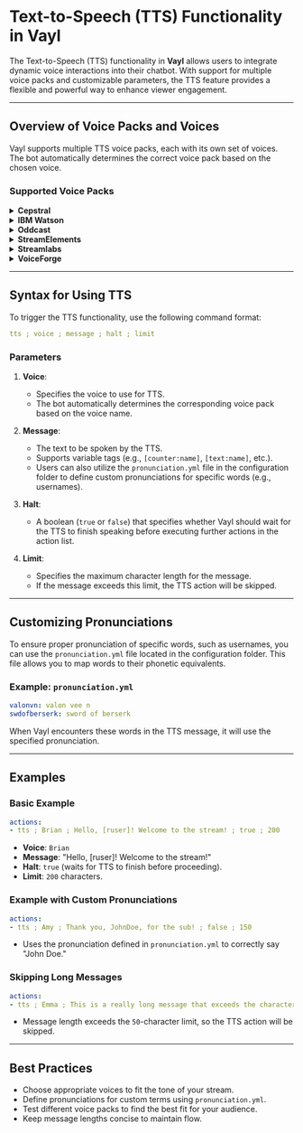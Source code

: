 # Text-to-Speech (TTS) Functionality in Vayl

The Text-to-Speech (TTS) functionality in **Vayl** allows users to integrate dynamic voice interactions into their chatbot. With support for multiple voice packs and customizable parameters, the TTS feature provides a flexible and powerful way to enhance viewer engagement.

---

## Overview of Voice Packs and Voices

Vayl supports multiple TTS voice packs, each with its own set of voices. The bot automatically determines the correct voice pack based on the chosen voice.

### Supported Voice Packs
<details>
<summary><strong>Cepstral</strong></summary>
- Allison
- Amy
- Belle
- Callie
- Charlie
- Dallas
- Damien
- David
- Diane
- Duchess
- Emily
- Linda
- Robin
- Shouty
- Walter
- William
- Whispery
- Lawrence
- Millie
- Duncan
- Vittoria
- Katrin
- Matthias
- Isabelle
- Jean-Pierre
- Alejandra
- Miguel
</details>

<details>
<summary><strong>IBM Watson</strong></summary>
- en-GB_CharlotteV3Voice
- en-GB_JamesV3Voice
- en-GB_KateV3Voice
- en-AU_JackExpressive
- en-AU_HeidiExpressive
- en-US_AllisonV3Voice
- en-US_AllisonExpressive
- en-US_EmilyV3Voice
- en-US_EmmaExpressive
- en-US_HenryV3Voice
- en-US_KevinV3Voice
- en-US_LisaV3Voice
- en-US_LisaExpressive
- en-US_MichaelV3Voice
- en-US_MichaelExpressive
- en-US_OliviaV3Voice
- nl-NL_MerelV3Voice
- fr-FR_NicolasV3Voice
- fr-FR_ReneeV3Voice
- fr-CA_LouiseV3Voice
- de-DE_BirgitV3Voice
- de-DE_DieterV3Voice
- de-DE_ErikaV3Voice
- it-IT_FrancescaV3Voice
- ja-JP_EmiV3Voice
- ko-KR_JinV3Voice
- pt-BR_IsabelaV3Voice
- es-ES_EnriqueV3Voice
- es-ES_LauraV3Voice
- es-LA_SofiaV3Voice
- es-US_SofiaV3Voice
</details>

<details>
<summary><strong>Oddcast</strong></summary>
- 4-3-1
- 6-2-1
- 5-4-1
- 4-2-1
- 5-3-1
- 2-7-1
- 1-7-1
- 7-4-1
- 5-2-1
- 12-4-1
- 8-4-1
- 9-2-1
- 10-2-1
- 4-7-1
- 4-4-1
- 10-4-1
- 3-7-1
- 13-4-1
- 5-7-1
- 6-7-1
- 9-4-1
- 11-2-1
- 7-2-1
- 6-3-1
- 8-3-1
- 7-7-1
- 3-1-1
- 1-1-1
- 2-2-1
- 7-3-1
- 2-4-1
- 3-3-1
- 1-3-1
- 2-1-1
- 2-3-1
- 4-1-1
- 11-4-1
- 8-2-1
- 1-2-1
- 3-4-1
- 8-7-1
- 1-7-27
- 2-7-27
- 2-2-27
- 1-4-27
- 1-2-27
- 1-4-22
- 3-2-5
- 2-2-5
- 1-2-5
- 1-4-5
- 3-3-10
- 5-3-10
- 4-3-10
- 1-2-10
- 2-2-10
- 4-4-10
- 4-7-10
- 6-3-10
- 7-3-10
- 1-4-10
- 3-7-10
- 2-7-10
- 1-7-10
- 2-4-10
- 8-3-10
- 1-7-18
- 1-4-18
- 1-7-19
- 2-7-19
- 1-2-19
- 1-4-19
- 2-2-19
- 2-4-11
- 2-7-11
- 1-7-11
- 2-2-11
- 1-2-11
- 4-4-11
- 1-4-11
- 1-2-31
- 2-7-32
- 1-7-32
- 2-2-23
- 1-4-23
- 1-2-23
- 1-7-23
- 2-1-4
- 2-7-4
- 1-7-4
- 2-2-4
- 4-2-4
- 3-2-4
- 1-1-4
- 4-3-4
- 3-3-4
- 3-4-4
- 5-4-4
- 4-4-4
- 5-2-4
- 1-3-4
- 1-4-4
- 4-7-4
- 2-4-4
- 2-3-4
- 3-7-4
- 6-2-4
- 3-1-4
- 1-2-15
- 3-4-3
- 2-7-3
- 1-7-3
- 3-2-3
- 1-1-3
- 1-3-3
- 2-1-3
- 2-2-3
- 1-4-3
- 2-3-3
- 2-4-3
- 1-2-8
- 1-4-8
- 1-7-8
- 2-7-8
- 3-2-8
- 2-7-24
- 1-4-24
- 1-7-24
- 1-4-29
- 1-7-29
- 2-7-28
- 1-4-28
- 1-7-28
- 2-7-7
- 1-7-7
- 1-3-7
- 10-2-7
- 9-2-7
- 5-2-7
- 6-2-7
- 8-2-7
- 1-2-7
- 1-4-7
- 7-2-7
- 2-3-7
- 2-2-7
- 2-4-7
- 3-2-7
- 6-3-12
- 5-3-12
- 1-7-12
- 2-7-12
- 1-4-12
- 3-3-12
- 7-3-12
- 4-3-12
- 2-3-12
- 8-3-12
- 7-3-13
- 4-3-13
- 8-3-13
- 10-3-13
- 5-3-13
- 2-3-13
- 1-4-13
- 6-3-13
- 1-3-13
- 9-3-13
- 1-7-20
- 2-2-20
- 2-7-20
- 2-4-20
- 1-2-20
- 1-4-14
- 1-7-14
- 2-2-14
- 2-7-14
- 1-2-14
- 2-7-6
- 3-4-6
- 3-7-6
- 4-7-6
- 1-7-6
- 1-3-6
- 2-3-6
- 2-4-6
- 1-2-30
- 1-4-30
- 2-2-21
- 2-4-21
- 1-2-21
- 1-7-37
- 3-4-37
- 1-2-2
- 6-2-2
- 2-2-2
- 9-2-2
- 4-3-2
- 5-3-2
- 1-4-2
- 3-4-2
- 7-2-2
- 8-2-2
- 10-2-2
- 4-2-2
- 3-2-2
- 2-1-2
- 5-2-2
- 2-3-2
- 3-3-2
- 5-4-2
- 4-4-2
- 1-1-2
- 1-3-2
- 1-4-9
- 1-2-9
- 1-7-9
- 2-7-9
- 3-4-9
- 2-2-9
- 1-4-26
- 1-3-26
- 2-3-26
- 1-4-16
- 2-7-16
- 1-2-16
- 3-2-16
- 1-7-16
- 2-2-16
- 1-7-40
</details>

<details>
<summary><strong>StreamElements</strong></summary>
- Brian
- Amy
- Emma
- Geraint
- Russell
- Nicole
- Joey
- Justin
- Matthew
- Ivy
- Joanna
- Kendra
- Kimberly
- Salli
- Raveena
- Zhiyu
- Mads
- Naja
- Ruben
- Lotte
- Mathieu
- Celine
- Chantal
- Hans
- Marlene
- Vicki
- Aditi
- Karl
- Dora
- Carla
- Bianca
- Giorgio
- Takumi
- Mizuki
- Seoyeon
- Liv
- Ewa
- Maja
- Jacek
- Jan
- Ricardo
- Vitoria
- Cristiano
- Ines
- Carmen
- Maxim
- Tatyana
- Enrique
- Conchita
- Mia
- Miguel
- Penelope
- Astrid
- Filiz
- Gwyneth
- en-US-Wavenet-A
- en-US-Wavenet-B
- en-US-Wavenet-C
- en-US-Wavenet-D
- en-US-Wavenet-E
- en-US-Wavenet-F
- en-US-Standard-B
- en-US-Standard-C
- en-US-Standard-D
- en-US-Standard-E
- en-GB-Standard-A
- en-GB-Standard-B
- en-GB-Standard-C
- en-GB-Standard-D
- en-GB-Wavenet-A
- en-GB-Wavenet-B
- en-GB-Wavenet-C
- en-GB-Wavenet-D
- en-AU-Standard-A
- en-AU-Standard-B
- en-AU-Wavenet-A
- en-AU-Wavenet-B
- en-AU-Wavenet-C
- en-AU-Wavenet-D
- en-AU-Standard-C
- en-AU-Standard-D
- en-IN-Wavenet-A
- en-IN-Wavenet-B
- en-IN-Wavenet-C
- af-ZA-Standard-A
- ar-XA-Wavenet-A
- ar-XA-Wavenet-B
- ar-XA-Wavenet-C
- bg-bg-Standard-A
- cmn-CN-Wavenet-A
- cmn-CN-Wavenet-B
- cmn-CN-Wavenet-C
- cmn-CN-Wavenet-D
- cs-CZ-Wavenet-A
- da-DK-Wavenet-A
- nl-NL-Standard-A
- nl-NL-Wavenet-A
- nl-NL-Wavenet-B
- nl-NL-Wavenet-C
- nl-NL-Wavenet-D
- nl-NL-Wavenet-E
- fil-PH-Wavenet-A
- fi-FI-Wavenet-A
- fr-FR-Standard-C
- fr-FR-Standard-D
- fr-FR-Wavenet-A
- fr-FR-Wavenet-B
- fr-FR-Wavenet-C
- fr-FR-Wavenet-D
- fr-CA-Standard-A
- fr-CA-Standard-B
- fr-CA-Standard-C
- fr-CA-Standard-D
- de-DE-Standard-A
- de-DE-Standard-B
- de-DE-Wavenet-A
- de-DE-Wavenet-B
- de-DE-Wavenet-C
- de-DE-Wavenet-D
- el-GR-Wavenet-A
- hi-IN-Wavenet-A
- hi-IN-Wavenet-B
- hi-IN-Wavenet-C
- hu-HU-Wavenet-A
- is-is-Standard-A
- id-ID-Wavenet-A
- id-ID-Wavenet-B
- id-ID-Wavenet-C
- it-IT-Standard-A
- it-IT-Wavenet-A
- it-IT-Wavenet-B
- it-IT-Wavenet-C
- it-IT-Wavenet-D
- ja-JP-Standard-A
- ja-JP-Wavenet-A
- ja-JP-Wavenet-B
- ja-JP-Wavenet-C
- ja-JP-Wavenet-D
- ko-KR-Standard-A
- ko-KR-Wavenet-A
- lv-lv-Standard-A
- nb-no-Wavenet-E
- nb-no-Wavenet-A
- nb-no-Wavenet-B
- nb-no-Wavenet-C
- nb-no-Wavenet-D
- pl-PL-Wavenet-A
- pl-PL-Wavenet-B
- pl-PL-Wavenet-C
- pl-PL-Wavenet-D
- pt-PT-Wavenet-A
- pt-PT-Wavenet-B
- pt-PT-Wavenet-C
- pt-PT-Wavenet-D
- pt-BR-Standard-A
- ru-RU-Wavenet-A
- ru-RU-Wavenet-B
- ru-RU-Wavenet-C
- ru-RU-Wavenet-D
- sr-rs-Standard-A
- sk-SK-Wavenet-A
- es-ES-Standard-A
- sv-SE-Standard-A
- tr-TR-Standard-A
- tr-TR-Wavenet-A
- tr-TR-Wavenet-B
- tr-TR-Wavenet-C
- tr-TR-Wavenet-D
- tr-TR-Wavenet-E
- uk-UA-Wavenet-A
- vi-VN-Wavenet-A
- vi-VN-Wavenet-B
- vi-VN-Wavenet-C
- vi-VN-Wavenet-D
- Linda
- Heather
- Sean
- Hoda
- Naayf
- Ivan
- Herena
- Tracy
- Danny
- Huihui
- Yaoyao
- Kangkang
- HanHan
- Zhiwei
- Matej
- Jakub
- Guillaume
- Michael
- Karsten
- Stefanos
- Szabolcs
- Andika
- Heidi
- Kalpana
- Hemant
- Rizwan
- Filip
- Lado
- Valluvar
- Pattara
- An
</details>

<details>
<summary><strong>Streamlabs</strong></summary>
- Brian
- Amy
- Emma
- Geraint
- Russell
- Nicole
- Joey
- Justin
- Matthew
- Ivy
- Joanna
- Kendra
- Kimberly
- Salli
- Raveena
- Zeina
- Zhiyu
- Mads
- Naja
- Ruben
- Lotte
- Mathieu
- Celine
- Lea
- Chantal
- Hans
- Marlene
- Vicki
- Aditi
- Karl
- Dora
- Carla
- Bianca
- Giorgio
- Takumi
- Mizuki
- Seoyeon
- Liv
- Ewa
- Maja
- Jacek
- Jan
- Ricardo
- Camila
- Vitoria
- Cristiano
- Ines
- Carmen
- Maxim
- Tatyana
- Enrique
- Conchita
- Lucia
- Mia
- Miguel
- Lupe
- Penelope
- Astrid
- Filiz
- Gwyneth
</details>

<details>
<summary><strong>VoiceForge</strong></summary>
- Conrad
- Designer
- Diesel
- Dog
- Evilgenius
- Frank
- French-fry
- Gregory
- Jerkface
- JerseyGirl
- Kayla
- Kevin
- Kidaroo
- Princess
- RansomNote
- Robot
- Shygirl
- Susan
- Tamika
- TopHat
- Vixen
- Vlad
- Warren
- Wiseguy
- Zach
- Obama
</details>

---

## Syntax for Using TTS

To trigger the TTS functionality, use the following command format:

```yaml
tts ; voice ; message ; halt ; limit
```

### Parameters

1. **Voice**:
   - Specifies the voice to use for TTS.
   - The bot automatically determines the corresponding voice pack based on the voice name.

2. **Message**:
   - The text to be spoken by the TTS.
   - Supports variable tags (e.g., `[counter:name]`, `[text:name]`, etc.).
   - Users can also utilize the `pronunciation.yml` file in the configuration folder to define custom pronunciations for specific words (e.g., usernames).

3. **Halt**:
   - A boolean (`true` or `false`) that specifies whether Vayl should wait for the TTS to finish speaking before executing further actions in the action list.

4. **Limit**:
   - Specifies the maximum character length for the message.
   - If the message exceeds this limit, the TTS action will be skipped.

---

## Customizing Pronunciations

To ensure proper pronunciation of specific words, such as usernames, you can use the `pronunciation.yml` file located in the configuration folder. This file allows you to map words to their phonetic equivalents.

### Example: `pronunciation.yml`
```yaml
valonvn: valon vee n
swdofberserk: sword of berserk
```

When Vayl encounters these words in the TTS message, it will use the specified pronunciation.

---

## Examples

### Basic Example

```yaml
actions:
- tts ; Brian ; Hello, [ruser]! Welcome to the stream! ; true ; 200
```

- **Voice**: `Brian`
- **Message**: "Hello, [ruser]! Welcome to the stream!"
- **Halt**: `true` (waits for TTS to finish before proceeding).
- **Limit**: `200` characters.

### Example with Custom Pronunciations

```yaml
actions:
- tts ; Amy ; Thank you, JohnDoe, for the sub! ; false ; 150
```

- Uses the pronunciation defined in `pronunciation.yml` to correctly say "John Doe."

### Skipping Long Messages

```yaml
actions:
- tts ; Emma ; This is a really long message that exceeds the character limit and will not be spoken. ; true ; 50
```

- Message length exceeds the `50`-character limit, so the TTS action will be skipped.

---

## Best Practices
- Choose appropriate voices to fit the tone of your stream.
- Define pronunciations for custom terms using `pronunciation.yml`.
- Test different voice packs to find the best fit for your audience.
- Keep message lengths concise to maintain flow.

